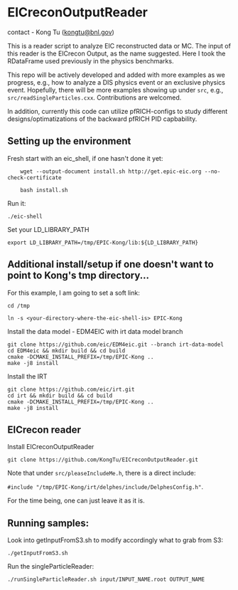# EICreconOutputReader

contact - Kong Tu (kongtu@bnl.gov)

This is a reader script to analyze EIC reconstructed data or MC. The input of this reader is the EICrecon Output, as the name suggested. Here I took the RDataFrame used previously in the physics benchmarks. 

This repo will be actively developed and added with more examples as we progress, e.g., how to analyze a DIS physics event or an exclusive physics event. Hopefully, there will be more examples showing up under `src`, e.g., `src/readSingleParticles.cxx`. Contributions are welcomed. 

In addition, currently this code can utilize pfRICH-configs to study different designs/optimatizations of the backward pfRICH PID capbability.

## Setting up the environment

Fresh start with an eic_shell, if one hasn't done it yet:

```
	wget --output-document install.sh http://get.epic-eic.org --no-check-certificate
	
	bash install.sh
```

Run it:

```./eic-shell```

Set your LD_LIBRARY_PATH	

```export LD_LIBRARY_PATH=/tmp/EPIC-Kong/lib:${LD_LIBRARY_PATH}```

## Additional install/setup if one doesn't want to point to Kong's tmp directory...

For this example, I am going to set a soft link:

```cd /tmp```

```ln -s <your-directory-where-the-eic-shell-is> EPIC-Kong```

Install the data model - EDM4EIC with irt data model branch

```
git clone https://github.com/eic/EDM4eic.git --branch irt-data-model
cd EDM4eic && mkdir build && cd build
cmake -DCMAKE_INSTALL_PREFIX=/tmp/EPIC-Kong ..
make -j8 install
```

Install the IRT

```
git clone https://github.com/eic/irt.git
cd irt && mkdir build && cd build
cmake -DCMAKE_INSTALL_PREFIX=/tmp/EPIC-Kong ..
make -j8 install
```

## EICrecon reader

Install EICreconOutputReader

```git clone https://github.com/KongTu/EICreconOutputReader.git```

Note that under `src/pleaseIncludeMe.h`, there is a direct include: 

`#include "/tmp/EPIC-Kong/irt/delphes/include/DelphesConfig.h"`. 

For the time being, one can just leave it as it is.

## Running samples:

Look into getInputFromS3.sh to modify accordingly what to grab from S3:

```./getInputFromS3.sh```

Run the singleParticleReader:

```./runSingleParticleReader.sh input/INPUT_NAME.root OUTPUT_NAME```

